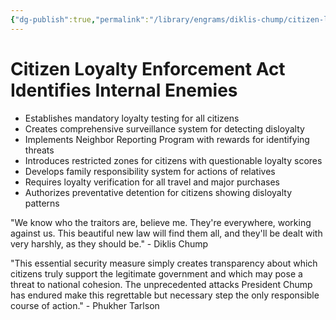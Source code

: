 ```yaml
---
{"dg-publish":true,"permalink":"/library/engrams/diklis-chump/citizen-loyalty-enforcement-act-identifies-internal-enemies/","tags":["DC/Monopoly","DC/AS5"]}
---
```


# Citizen Loyalty Enforcement Act Identifies Internal Enemies

- Establishes mandatory loyalty testing for all citizens
- Creates comprehensive surveillance system for detecting disloyalty
- Implements Neighbor Reporting Program with rewards for identifying threats
- Introduces restricted zones for citizens with questionable loyalty scores
- Develops family responsibility system for actions of relatives
- Requires loyalty verification for all travel and major purchases
- Authorizes preventative detention for citizens showing disloyalty patterns

"We know who the traitors are, believe me. They're everywhere, working against us. This beautiful new law will find them all, and they'll be dealt with very harshly, as they should be." - Diklis Chump

"This essential security measure simply creates transparency about which citizens truly support the legitimate government and which may pose a threat to national cohesion. The unprecedented attacks President Chump has endured make this regrettable but necessary step the only responsible course of action." - Phukher Tarlson
